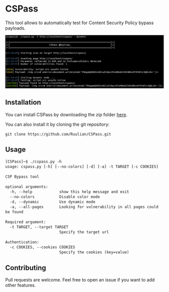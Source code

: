 # CSPass

This tool allows to automatically test for Content Security Policy bypass payloads.

![](./.github/example.png)

## Installation

You can install CSPass by downloading the zip folder [here](https://github.com/Ruulian/CSPass/archive/refs/heads/master.zip).

You can also install it by cloning the git repository:
```
git clone https://github.com/Ruulian/CSPass.git
```

## Usage

```
[CSPass]~$ ./cspass.py -h
usage: cspass.py [-h] [--no-colors] [-d] [-a] -t TARGET [-c COOKIES]

CSP Bypass tool

optional arguments:
  -h, --help            show this help message and exit
  --no-colors           Disable color mode
  -d, --dynamic         Use dynamic mode
  -a, --all-pages       Looking for vulnerability in all pages could be found

Required argument:
  -t TARGET, --target TARGET
                        Specify the target url

Authentication:
  -c COOKIES, --cookies COOKIES
                        Specify the cookies (key=value)
```

## Contributing

Pull requests are welcome. Feel free to open an issue if you want to add other features.